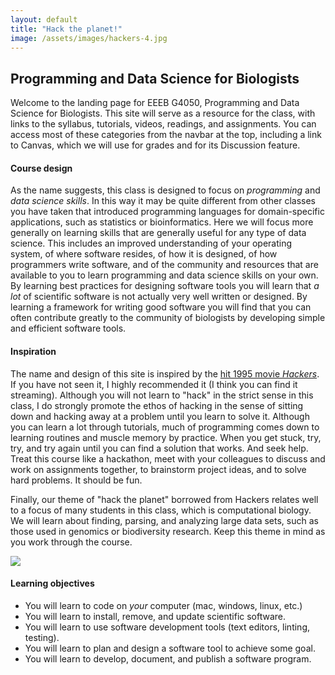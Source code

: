 ```yaml
---
layout: default
title: "Hack the planet!"
image: /assets/images/hackers-4.jpg
---
```



## Programming and Data Science for Biologists

Welcome to the landing page for EEEB G4050, Programming and Data Science for 
Biologists. This site will serve as a resource for the class, with links to the syllabus, tutorials, videos, readings, and assignments. You can access most of these categories from the navbar at the top, including a link to Canvas, which we will use for grades and for its Discussion feature.

#### Course design
As the name suggests, this class is designed to focus on 
*programming* and *data science skills*. In this way it may be 
quite different from other classes you have taken that introduced
programming languages for domain-specific applications, such as 
statistics or bioinformatics. Here we will focus more generally on 
learning skills that are generally useful for any type of data science.
This includes an improved understanding of your operating system, of 
where software resides, of how it is designed, of how programmers write
software, and of the community and resources that are available to you
to learn programming and data science skills on your own. 
By learning best practices for designing software tools you will 
learn that *a lot* of scientific software is not actually very 
well written or designed. By learning a framework for writing good
software you will find that you can often contribute greatly to the 
community of biologists by developing simple and efficient software tools.


#### Inspiration
The name and design of this site is inspired by the 
[hit 1995 movie *Hackers*](https://en.wikipedia.org/wiki/Hackers_(film)). 
If you have not seen it, I highly recommended it (I think you can find it streaming). Although you will not learn to "hack" in the strict sense
in this class, I do strongly promote the ethos of hacking in the sense
of sitting down and hacking away at a problem until you learn to
solve it. 
Although you can learn a lot through tutorials, much of programming comes down to learning routines and muscle memory by practice. When you get stuck, 
try, try, and try again until you can find a solution that works. And seek
help. Treat this course like a hackathon, meet with your colleagues to 
discuss and work on assignments together, to brainstorm project ideas, 
and to solve hard problems. It should be fun.

Finally, our theme of "hack the planet" borrowed from Hackers 
relates well to a focus of many students in this class, which is 
computational biology. We will learn about finding, parsing, and
analyzing large data sets, such as those used in genomics or 
biodiversity research. Keep this theme in mind as you work through 
the course.
<div class="mt-4 mb-4 text-center">
    <img src="{{ site.url }}{{ site.baseurl }}/assets/images/hack-the-planet.gif">
</div>


#### Learning objectives
- You will learn to code on *your* computer (mac, windows, linux, etc.)
- You will learn to install, remove, and update scientific software.
- You will learn to use software development tools (text editors, linting, testing).
- You will learn to plan and design a software tool to achieve some goal.
- You will learn to develop, document, and publish a software program.
